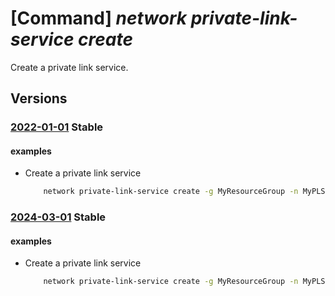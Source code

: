 # [Command] _network private-link-service create_

Create a private link service.

## Versions

### [2022-01-01](/Resources/mgmt-plane/L3N1YnNjcmlwdGlvbnMve30vcmVzb3VyY2Vncm91cHMve30vcHJvdmlkZXJzL21pY3Jvc29mdC5uZXR3b3JrL3ByaXZhdGVsaW5rc2VydmljZXMve30=/2022-01-01.xml) **Stable**

<!-- mgmt-plane /subscriptions/{}/resourcegroups/{}/providers/microsoft.network/privatelinkservices/{} 2022-01-01 -->

#### examples

- Create a private link service
    ```bash
        network private-link-service create -g MyResourceGroup -n MyPLSName --vnet-name MyVnetName --subnet MySubnet --lb-name MyLBName --lb-frontend-ip-configs LoadBalancerFrontEnd -l centralus
    ```

### [2024-03-01](/Resources/mgmt-plane/L3N1YnNjcmlwdGlvbnMve30vcmVzb3VyY2Vncm91cHMve30vcHJvdmlkZXJzL21pY3Jvc29mdC5uZXR3b3JrL3ByaXZhdGVsaW5rc2VydmljZXMve30=/2024-03-01.xml) **Stable**

<!-- mgmt-plane /subscriptions/{}/resourcegroups/{}/providers/microsoft.network/privatelinkservices/{} 2024-03-01 -->

#### examples

- Create a private link service
    ```bash
        network private-link-service create -g MyResourceGroup -n MyPLSName --vnet-name MyVnetName --subnet MySubnet --lb-name MyLBName --lb-frontend-ip-configs LoadBalancerFrontEnd -l centralus
    ```
